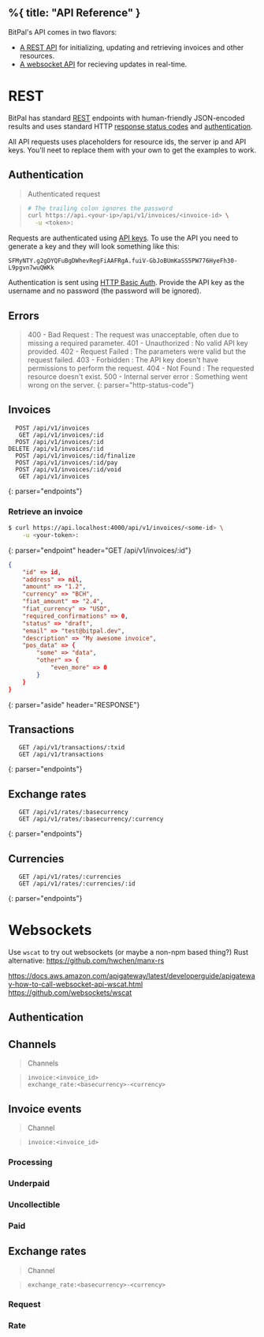 %{
    title: "API Reference"
}
---

BitPal's API comes in two flavors:

- [A REST API](#REST) for initializing, updating and retrieving invoices and other resources.
- [A websocket API](#Websockets) for recieving updates in real-time.


# REST

BitPal has standard [REST][rest-wiki] endpoints with human-friendly JSON-encoded results and uses standard HTTP [response status codes][http-status] and [authentication][http-auth].

<aside class="notice">
  All API requests uses placeholders for resource ids, the server ip and API keys. You'll neet to replace them with your own to get the examples to work.
</aside>

[rest-wiki]: https://developer.mozilla.org/en-US/docs/Glossary/REST 
[http-status]: https://developer.mozilla.org/en-US/docs/Web/HTTP/Status
[http-auth]: https://developer.mozilla.org/en-US/docs/Web/HTTP/Authentication#basic_authentication_scheme 


## Authentication

> Authenticated request

> ~~~sh
> # The trailing colon ignores the password
> curl https://api.<your-ip>/api/v1/invoices/<invoice-id> \
>   -u <token>:
> ~~~

Requests are authenticated using [API keys][]. To use the API you need to generate a key and they will look something like this:

```
SFMyNTY.g2gDYQFuBgDWhevRegFiAAFRgA.fuiV-GbJoBUmKaSS5PW776HyeFh30-L9pgvn7wuQWKk
```

Authentication is sent using [HTTP Basic Auth][http-auth]. Provide the API key as the username and no password (the password will be ignored).

[API keys]: #


## Errors

> 400 - Bad Request             : The request was unacceptable, often due to missing a required parameter.
> 401 - Unauthorized            : No valid API key provided.
> 402 - Request Failed          : The parameters were valid but the request failed.
> 403 - Forbidden               : The API key doesn't have permissions to perform the request.
> 404 - Not Found               : The requested resource doesn't exist.
> 500 - Internal server error   : Something went wrong on the server.
{: parser="http-status-code"}


## Invoices

~~~
  POST /api/v1/invoices
   GET /api/v1/invoices/:id
  POST /api/v1/invoices/:id
DELETE /api/v1/invoices/:id
  POST /api/v1/invoices/:id/finalize
  POST /api/v1/invoices/:id/pay
  POST /api/v1/invoices/:id/void
   GET /api/v1/invoices
~~~
{: parser="endpoints"}

### Retrieve an invoice

~~~sh
$ curl https://api.localhost:4000/api/v1/invoices/<some-id> \
    -u <your-token>:
~~~
{: parser="endpoint" header="GET /api/v1/invoices/:id"}

~~~json
{
    "id" => id,
    "address" => nil,
    "amount" => "1.2",
    "currency" => "BCH",
    "fiat_amount" => "2.4",
    "fiat_currency" => "USD",
    "required_confirmations" => 0,
    "status" => "draft",
    "email" => "test@bitpal.dev",
    "description" => "My awesome invoice",
    "pos_data" => {
        "some" => "data",
        "other" => {
            "even_more" => 0
        }
    }
}
~~~
{: parser="aside" header="RESPONSE"}

## Transactions

~~~
   GET /api/v1/transactions/:txid
   GET /api/v1/transactions
~~~
{: parser="endpoints"}

## Exchange rates

~~~
   GET /api/v1/rates/:basecurrency
   GET /api/v1/rates/:basecurrency/:currency
~~~
{: parser="endpoints"}

## Currencies

~~~
   GET /api/v1/rates/:currencies
   GET /api/v1/rates/:currencies/:id
~~~
{: parser="endpoints"}

# Websockets

Use `wscat` to try out websockets (or maybe a non-npm based thing?)
Rust alternative: https://github.com/hwchen/manx-rs

https://docs.aws.amazon.com/apigateway/latest/developerguide/apigateway-how-to-call-websocket-api-wscat.html
https://github.com/websockets/wscat

## Authentication

## Channels

> Channels

> ~~~
> invoice:<invoice_id>
> exchange_rate:<basecurrency>-<currency>
> ~~~

## Invoice events

> Channel

> ~~~
> invoice:<invoice_id>
> ~~~

### Processing

### Underpaid

### Uncollectible

### Paid

## Exchange rates

> Channel

> ~~~
> exchange_rate:<basecurrency>-<currency>
> ~~~

### Request

### Rate
